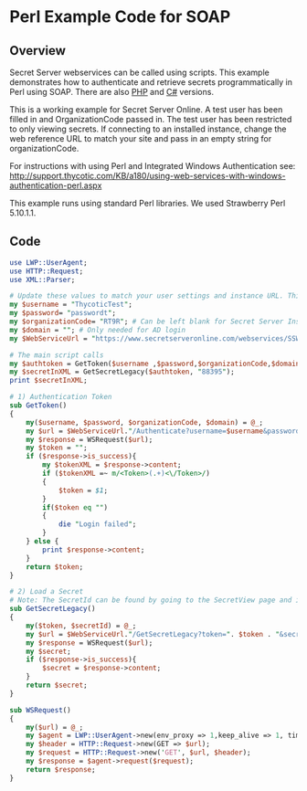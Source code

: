 [title]: # (Perl Example Code for SOAP)
[tags]: # (SOAP API,API,Scripting,Perl)
[priority]: # (1000)

# Perl Example Code for SOAP

## Overview

Secret Server webservices can be called using scripts. This example demonstrates how to authenticate and retrieve secrets programmatically in Perl using SOAP. There are also [PHP](../soap-php-example-code/index.md) and [C#](../soap-C#-example-code/index.md) versions.

This is a working example for Secret Server Online. A test user has been filled in and OrganizationCode passed in. The test user has  been restricted to only viewing secrets. If connecting to an installed instance, change the web reference URL to match your site and pass in an empty string for organizationCode.

For instructions with using Perl and Integrated Windows Authentication see: http://support.thycotic.com/KB/a180/using-web-services-with-windows-authentication-perl.aspx

This example runs using standard Perl libraries. We used Strawberry Perl 5.10.1.1.

## Code

```perl
use LWP::UserAgent;
use HTTP::Request;
use XML::Parser;

# Update these values to match your user settings and instance URL. This example will work against Secret Server Online.
my $username = "ThycoticTest";
my $password= "passwordt";
my $organizationCode= "RT9R"; # Can be left blank for Secret Server Installed (on-premise) edition
my $domain = ""; # Only needed for AD login
my $WebServiceUrl = "https://www.secretserveronline.com/webservices/SSWebService.asmx"; # Or URL to your server and to the SSWebService.asmx file

# The main script calls
my $authtoken = GetToken($username ,$password,$organizationCode,$domain);
my $secretInXML = GetSecretLegacy($authtoken, "88395");
print $secretInXML;

# 1) Authentication Token
sub GetToken()
{
	my($username, $password, $organizationCode, $domain) = @_;
	my $url = $WebServiceUrl."/Authenticate?username=$username&password=$password&organization=$organizationCode&domain=$domain";
	my $response = WSRequest($url);
	my $token = "";
	if ($response->is_success){
		my $tokenXML = $response->content;
		if ($tokenXML =~ m/<Token>(.+)<\/Token>/)
		{
			$token = $1;
		}
		if($token eq "")
		{
			die "Login failed";
		}
	} else {
		print $response->content;
	}
	return $token;
}

# 2) Load a Secret
# Note: The SecretId can be found by going to the SecretView page and in the QueryString will be SecretId=#
sub GetSecretLegacy()
{
	my($token, $secretId) = @_;
	my $url = $WebServiceUrl."/GetSecretLegacy?token=". $token . "&secretId=" . $secretId;
	my $response = WSRequest($url);
	my $secret;
	if ($response->is_success){
		$secret = $response->content;
	}
	return $secret;
}

sub WSRequest()
{
	my($url) = @_;
	my $agent = LWP::UserAgent->new(env_proxy => 1,keep_alive => 1, timeout => 30);
	my $header = HTTP::Request->new(GET => $url);
	my $request = HTTP::Request->new('GET', $url, $header);
	my $response = $agent->request($request);
	return $response;
}
```

